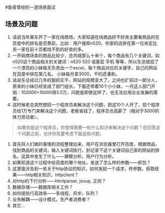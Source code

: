 #鱼骨曾经的一道场景面试

## 场景及问题
1. 话说当年某东开了一家在线商场，大家知道在线商品好不好卖主要看商品的在百度中的排名是否靠前，比如：用户搜索n520，你家的店排在第一位肯定比另一家在前十页都找不到的好卖的多。
1. 一开始商场卖的商品比较少，总共就那么十来个，每个商品有几个关键词，如n520这个商品相关的关键词：n520 520 诺基亚 手机 等等，所以东总就招了一个漂亮的小妹每天负责出一个excel，每个商品对应的关键字，自己的网站在百度中排在第几名。 小妹每月拿3000，干的还凑和。
1. 话说东总经过几年的狠抓实干，网站的规模变大了，之间也扩招过一部分人，原来的小妹已经变成了部门组长，下面还带着10个小小妹，一月这人部门开销：10*3000+1*5000得3.5万，问题是即使这样了，也无法应用企业发展的需要。
1. 这时候老总突然想招一个程序员来解决这个问题，把这10个人开了，招个程序员给1万专门来解决这个问题，老板省钱了，程序员也高薪了（相对于3000的体力劳动者）。

> 如果你是这个程序员，你觉得需要一些什么知识来解决这个问题？在回答这个问题之前，也许你先要考虑下面这些问题。

1. 首先将人们做的事情的流程整理出来，用户在浏览器里打开百度，根据商品，找到商品的关键词，输入关键词执行，到记录下这个关键词自己家的网站的排名，这其中发生了什么——建模分析，用户行为分析。
1. 如果知道这个过程中给百度的哪个地址，发送了怎么样的参数——抓包？
1. 这里面涉及到一些关于http协议的知识，如何发起一个请求，传参数，获取结果——http相关知识，httpclient？
1. 对http的下行分析——htmlparser, jsoup, 正则？
1. 数据存储——数据库相关工作？
1. 如何提执行高效率——多线程，异步，队列？
1. 业务解耦——设计模式，生产者消费者？
1. 其它...
